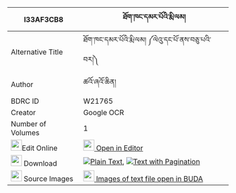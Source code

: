 |I33AF3CB8|ཐོག་ཁང་དམར་པོའི་རྨི་ལམ། 
| --- | --- 
|Alternative Title |ཐོག་ཁང་དམར་པོའི་རྨི་ལམ། ༼ལེའུ་དང་པོ་ནས་བཅུ་པའི་བར།༽
|Author| ཚའོ་ཞའོ་ཆིན།
|BDRC ID | W21765
|Creator | Google OCR
|Number of Volumes| 1
|<img width="25" src="https://img.icons8.com/color/25/000000/edit-property.png">Edit Online| [<img width="25" src="https://avatars.githubusercontent.com/u/45091458?s=200&v=4"> Open in Editor](http://editor.openpecha.org/I33AF3CB8)
|<img width="25" src="https://img.icons8.com/fluent/48/000000/download-2.png"/>  Download | [![](https://img.icons8.com/color/20/000000/txt.png)Plain Text](https://github.com/Openpecha/I33AF3CB8/releases/download/v1/tok_khangmarpo_i_milam_plain_I33AF3CB8.zip), [![](https://img.icons8.com/color/20/000000/txt.png)Text with Pagination](https://github.com/Openpecha/I33AF3CB8/releases/download/v1/tok_khangmarpo_i_milam_pages_I33AF3CB8.zip)
|<img width="25" src="https://img.icons8.com/plasticine/100/000000/pictures-folder.png"/>  Source Images | [<img width="25" src="https://library.bdrc.io/icons/BUDA-small.svg"> Images of text file open in BUDA](https://library.bdrc.io/show/bdr:W21765)